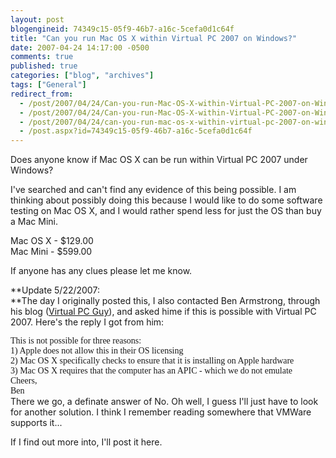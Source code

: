 ```yaml
---
layout: post
blogengineid: 74349c15-05f9-46b7-a16c-5cefa0d1c64f
title: "Can you run Mac OS X within Virtual PC 2007 on Windows?"
date: 2007-04-24 14:17:00 -0500
comments: true
published: true
categories: ["blog", "archives"]
tags: ["General"]
redirect_from: 
  - /post/2007/04/24/Can-you-run-Mac-OS-X-within-Virtual-PC-2007-on-Windows.aspx
  - /post/2007/04/24/Can-you-run-Mac-OS-X-within-Virtual-PC-2007-on-Windows
  - /post/2007/04/24/can-you-run-mac-os-x-within-virtual-pc-2007-on-windows
  - /post.aspx?id=74349c15-05f9-46b7-a16c-5cefa0d1c64f
---
```

<!-- more -->

Does anyone know if Mac OS X can be run within Virtual PC 2007 under Windows?

I've searched and can't find any evidence of this being possible. I am thinking about possibly doing this because I would like to do some software testing on Mac OS X, and I would rather spend less for just the OS than buy a Mac Mini.

Mac OS X - $129.00<BR>Mac Mini - $599.00

If anyone has any clues please let me know.

**Update 5/22/2007:<BR>**The day I originally posted this, I also contacted Ben Armstrong, through his blog (<A href="http://blogs.msdn.com/virtual_pc_guy/default.aspx">Virtual PC Guy</A>), and asked hime if this is possible with Virtual PC 2007. Here's the reply I got from him:
<P class=MsoPlainText style="MARGIN: 0in 0in 0pt"><FONT face=Consolas>This is not possible for three reasons:</FONT>
<P class=MsoPlainText style="MARGIN: 0in 0in 0pt"><FONT face=Consolas><SPAN style="mso-spacerun: yes">        </SPAN>1) Apple does not allow this in their OS licensing</FONT>
<P class=MsoPlainText style="MARGIN: 0in 0in 0pt"><FONT face=Consolas><SPAN style="mso-spacerun: yes">        </SPAN>2) Mac OS X specifically checks to ensure that it is installing on Apple hardware</FONT>
<P class=MsoPlainText style="MARGIN: 0in 0in 0pt"><FONT face=Consolas><SPAN style="mso-spacerun: yes">        </SPAN>3) Mac OS X requires that the computer has an APIC - which we do not emulate</FONT>
<P class=MsoPlainText style="MARGIN: 0in 0in 0pt"><?xml:namespace prefix = o ns = "urn:schemas-microsoft-com:office:office" /><o:p><FONT face=Consolas> </FONT></o:p>
<P class=MsoPlainText style="MARGIN: 0in 0in 0pt"><FONT face=Consolas>Cheers,</FONT>
<P class=MsoPlainText style="MARGIN: 0in 0in 0pt"><FONT face=Consolas>Ben</FONT>
<P class=MsoPlainText style="MARGIN: 0in 0in 0pt"> 
<P class=MsoPlainText style="MARGIN: 0in 0in 0pt">There we go, a definate answer of No. Oh well, I guess I'll just have to look for another solution. I think I remember reading somewhere that VMWare supports it...

If I find out more into, I'll post it here.

 
